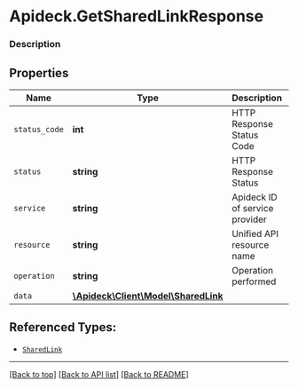 # Apideck.GetSharedLinkResponse

### Description

## Properties
Name | Type | Description | Notes
------------ | ------------- | ------------- | -------------
`status_code` | **int** | HTTP Response Status Code | 
`status` | **string** | HTTP Response Status | 
`service` | **string** | Apideck ID of service provider | 
`resource` | **string** | Unified API resource name | 
`operation` | **string** | Operation performed | 
`data` | [**\Apideck\Client\Model\SharedLink**](SharedLink.md) |  | 





## Referenced Types:





* [`SharedLink`](SharedLink.md)

---

[[Back to top]](#) [[Back to API list]](../../../../README.md#documentation-for-api-endpoints) [[Back to README]](../../../../README.md)


